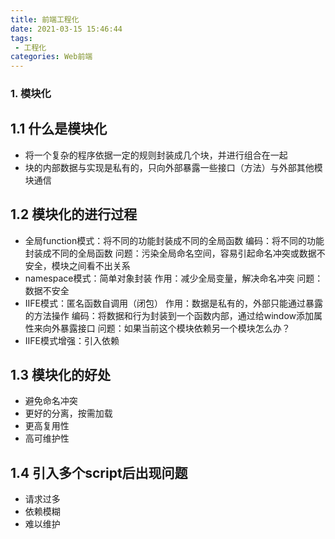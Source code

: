 ```yaml
---
title: 前端工程化
date: 2021-03-15 15:46:44
tags:
 - 工程化
categories: Web前端
---
```

### 1. 模块化
## 1.1 什么是模块化
 - 将一个复杂的程序依据一定的规则封装成几个块，并进行组合在一起
 - 块的内部数据与实现是私有的，只向外部暴露一些接口（方法）与外部其他模块通信
## 1.2 模块化的进行过程
 - 全局function模式：将不同的功能封装成不同的全局函数
编码：将不同的功能封装成不同的全局函数
问题：污染全局命名空间，容易引起命名冲突或数据不安全，模块之间看不出关系
 - namespace模式：简单对象封装
作用：减少全局变量，解决命名冲突
问题：数据不安全
 - IIFE模式：匿名函数自调用（闭包）
作用：数据是私有的，外部只能通过暴露的方法操作
编码：将数据和行为封装到一个函数内部，通过给window添加属性来向外暴露接口
问题：如果当前这个模块依赖另一个模块怎么办？
 - IIFE模式增强：引入依赖
## 1.3 模块化的好处
 - 避免命名冲突
 - 更好的分离，按需加载
 - 更高复用性
 - 高可维护性
## 1.4 引入多个script后出现问题
 - 请求过多
 - 依赖模糊
 - 难以维护

